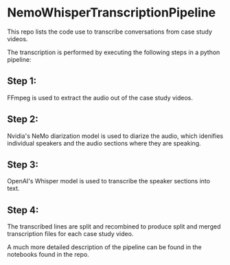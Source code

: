 # NemoWhisperTranscriptionPipeline
This repo lists the code use to transcribe conversations from case study videos.

The transcription is performed by executing the following steps in a python pipeline:

## Step 1:
FFmpeg is used to extract the audio out of the case study videos.

## Step 2:
Nvidia's NeMo diarization model is used to diarize the audio, which idenifies individual speakers and the audio sections where they are speaking.

## Step 3:
OpenAI's Whisper model is used to transcribe the speaker sections into text.

## Step 4:
The transcribed lines are split and recombined to produce split and merged transcription files for each case study video.

A much more detailed description of the pipeline can be found in the notebooks found in the repo.
